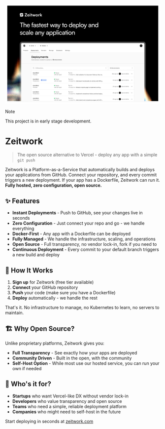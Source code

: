 ![assets/og.png](assets/og.png)

> [!NOTE]
> This project is in early stage development.

# Zeitwork

> The open source alternative to Vercel - deploy any app with a simple `git push`

Zeitwork is a Platform-as-a-Service that automatically builds and deploys your applications from GitHub. Connect your repository, and every commit triggers a new deployment. If your app has a Dockerfile, Zeitwork can run it. **Fully hosted, zero configuration, open source.**

## ✨ Features

- **Instant Deployments** - Push to GitHub, see your changes live in seconds
- **Zero Configuration** - Just connect your repo and go - we handle everything
- **Docker-First** - Any app with a Dockerfile can be deployed
- **Fully Managed** - We handle the infrastructure, scaling, and operations
- **Open Source** - Full transparency, no vendor lock-in, fork if you need to
- **Continuous Deployment** - Every commit to your default branch triggers a new build and deploy

## 🚀 How It Works

1. **Sign up** for Zeitwork (free tier available)
2. **Connect** your GitHub repository
3. **Push** your code (make sure you have a Dockerfile)
4. **Deploy** automatically - we handle the rest

That's it. No infrastructure to manage, no Kubernetes to learn, no servers to maintain.

## 🏗️ Why Open Source?

Unlike proprietary platforms, Zeitwork gives you:

- **Full Transparency** - See exactly how your apps are deployed
- **Community Driven** - Built in the open, with the community
- **Self-Host Option** - While most use our hosted service, you can run your own if needed

## 🎯 Who's it for?

- **Startups** who want Vercel-like DX without vendor lock-in
- **Developers** who value transparency and open source
- **Teams** who need a simple, reliable deployment platform
- **Companies** who might need to self-host in the future

Start deploying in seconds at [zeitwork.com](https://zeitwork.com)
